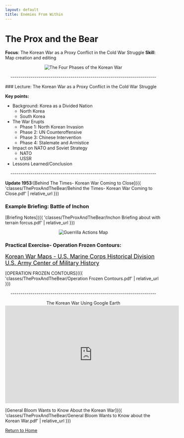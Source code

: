 ```yaml
---
layout: default
title: Enemies From Within
---
```


# The Prox and the Bear

**Focus**: The Korean War as a Proxy Conflict in the Cold War Struggle 
**Skill**: Map creation and editing 

<div style="text-align: center;">
  <img src="{{ 'classes/TheProxAndTheBear/4phasesofkoreanwar.png' | relative_url }}" alt="The Four Phases of the Korean War" style="max-width: 80%; height: auto;">    
</div>
<div style="text-align: center;">
  <p>-------------------------------------------------------------------------</p>
</div>
### Lecture: The Korean War as a Proxy Conflict in the Cold War Struggle 

**Key points:**
- Background: Korea as a Divided Nation
  - North Korea 
  - South Korea
- The War Erupts 
  - Phase 1: North Korean Invasion 
  - Phase 2: UN Counteroffensive 
  - Phase 3: Chinese Intervention 
  - Phase 4: Stalemate and Armistice 
- Impact on NATO and Soviet Strategy
  - NATO
  - USSR
- Lessons Learned/Conclusion
<div style="text-align: center;">
  <p>-------------------------------------------------------------------------</p>
</div>

  **Update 1953:**[Behind The Times- Korean War Coming to Close]({{ 'classes/TheProxAndTheBear/Behind the Times- Korean War Coming to Close.pdf' | relative_url }})  

  
### Example Briefing: Battle of Inchon
[Briefing Notes]({{ 'classes/TheProxAndTheBear/Inchon Briefing about with terrain forcus.pdf' | relative_url }})
<div style="text-align: center;">
  <img src="{{ 'classes/TheProxAndTheBear/guerrilla actions map.jpg' | relative_url }}" alt="Guerrilla Actions Map" style="max-width: 80%; height: auto;">    
</div>

### Practical Exercise- Operation Frozen Contours: 
  <a href="https://www.koreanwar.org/html/maps-marines.html" target="_blank" style="font-size: 18px; text-decoration: underline; color: #0a0a0a;">
    Korean War Maps - U.S. Marine Corps Historical Division 
  </a>    
    <a href="https://www.history.army.mil/books/maps.htm" target="_blank" style="font-size: 18px; text-decoration: underline; color: #0a0a0a;">
    U.S. Army Center of Military History
  </a>    
  
[OPERATION FROZEN CONTOURS]({{ 'classes/TheProxAndTheBear/Operation Frozen Contours.pdf' | relative_url }})    
    
 <div style="text-align: center;">
  <p>-------------------------------------------------------------------------</p>
</div>    

<div style="text-align: center;">
The Korean War Using Google Earth    
  
<iframe width="560" height="315" src="https://www.youtube.com/embed/lJx6M7SqkvI?si=ATbHP11CRmB7yUdt" title="YouTube video player" frameborder="0" allow="accelerometer; autoplay; clipboard-write; encrypted-media; gyroscope; picture-in-picture; web-share" referrerpolicy="strict-origin-when-cross-origin" allowfullscreen></iframe>    
</div>    


[General Bloom Wants to Know About the Korean War]({{ 'classes/TheProxAndTheBear/General Bloom Wants to Know about the Korean War.pdf' | relative_url }}) 
  
[Return to Home](../)
